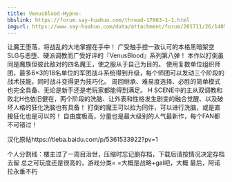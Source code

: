 ```yaml
---
title: Venusblood-Hypno-
bbslink: https://forum.say-huahuo.com/thread-17863-1-1.html
imgurl: https://www.say-huahuo.com/data/attachment/forum/201711/26/140513ibqat34htbhlqaba.jpg
---
```


让魔王堕落，将战乱的大地掌握在手中！
广受触手控一致认可的本格黑暗架空SLG与恶堕、硬派调教而广受好评的『VenusBlood』系列第八弹！
本作以打倒虽同是魔族但彼此敌对的四名魔王，使之服从于自己为目的。
使用复数单位组织师团，最多6×3的18名单位的军团战斗系统得到升级，每个师团可以发动三个阶段的战术技能，同时战斗变得更为技巧化。
周回继承、难易度选择、必胜的简单模式也完全具备、无论是新手还是老玩家都能得到满足。
H SCENE中的主从双调教和败北H也依旧健在，两个阶段的洗脑、让外表和性格发生剧变的融合觉醒、以及破坏人格的狂化洗脑也有具备！
打倒的魔王可以拉为同伴，可以进行洗脑，或是直接狂化也是可以的！
自由度极高，分量也是最大级别的人气最新作，每个FAN都不可错过！

汉化原帖https://tieba.baidu.com/p/5361533922?pv=1

个人分割线：楼主过了一周目治世，压缩时忘记删存档，下载后请按情况决定存档去留
总之可玩度还是很高的，游戏分类= =大概是战略+gal吧，大概
最后，阿诺拉永垂不朽<!--more-->
